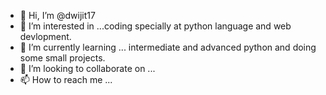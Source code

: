 - 👋 Hi, I’m @dwijit17
- 👀 I’m interested in ...coding specially at python language and web devlopment.
- 🌱 I’m currently learning ... intermediate and advanced python and doing some small projects.
- 💞️ I’m looking to collaborate on ...
- 📫 How to reach me ...

<!---
dwijit17/dwijit17 is a ✨ special ✨ repository because its `README.md` (this file) appears on your GitHub profile.
You can click the Preview link to take a look at your changes.
--->
